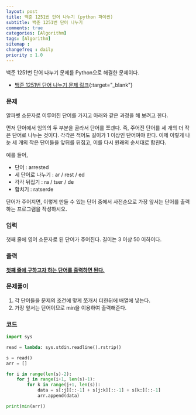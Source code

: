 ```yaml
---
layout: post
title: 백준 1251번 단어 나누기 (python 파이썬)
subtitle: 백준 1251번 단어 나누기
comments: true
categories: [Algorithm]
tags: [Algorithm]
sitemap :
changefreq : daily
priority : 1.0
---
```

백준 1251번 단어 나누기 문제를 Python으로 해결한 문제이다.  

* [백준 1251번 단어 나누기 문제 링크](https://www.acmicpc.net/problem/1251){:target="_blank"}


### 문제 
알파벳 소문자로 이루어진 단어를 가지고 아래와 같은 과정을 해 보려고 한다.

먼저 단어에서 임의의 두 부분을 골라서 단어를 쪼갠다. 즉, 주어진 단어를 세 개의 더 작은 단어로 나누는 것이다. 각각은 적어도 길이가 1 이상인 단어여야 한다. 이제 이렇게 나눈 세 개의 작은 단어들을 앞뒤를 뒤집고, 이를 다시 원래의 순서대로 합친다.

예를 들어,

* 단어 : arrested
* 세 단어로 나누기 : ar / rest / ed
* 각각 뒤집기 : ra / tser / de
* 합치기 : ratserde

단어가 주어지면, 이렇게 만들 수 있는 단어 중에서 사전순으로 가장 앞서는 단어를 출력하는 프로그램을 작성하시오.


### 입력
첫째 줄에 영어 소문자로 된 단어가 주어진다. 길이는 3 이상 50 이하이다.


### 출력
**<u>첫째 줄에 구하고자 하는 단어를 출력하면 된다.</u>**


### 문제풀이
1. 각 단어들을 문제의 조건에 맞게 쪼개서 더한뒤에 배열에 넣는다.
2. 가장 앞서는 단어이므로 min을 이용하여 출력해준다.


### 코드
```python
import sys

read = lambda: sys.stdin.readline().rstrip()

s = read()
arr = []

for i in range(len(s)-2):
    for j in range(i+1, len(s)-1):
        for k in range(j+1, len(s)):
            data = s[:j][::-1] + s[j:k][::-1] + s[k:][::-1]
            arr.append(data)

print(min(arr))
```